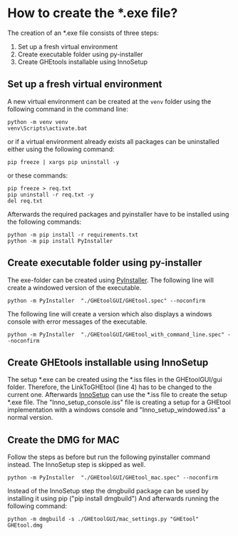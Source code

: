 # How to create the *.exe file?

The creation of an *.exe file consists of three steps:

1. Set up a fresh virtual environment
2. Create executable folder using py-installer
3. Create GHEtools installable using InnoSetup

## Set up a fresh virtual environment

A new virtual environment can be created at the `venv` folder using the following command in the command line:

```
python -m venv venv
venv\Scripts\activate.bat
```

or if a virtual environment already exists all packages can be uninstalled either using the following command:

```
pip freeze | xargs pip uninstall -y
```

or these commands:

```
pip freeze > req.txt
pip uninstall -r req.txt -y
del req.txt
```
Afterwards the required packages and pyinstaller have to be installed using the following commands:

```
python -m pip install -r requirements.txt
python -m pip install PyInstaller
```

## Create executable folder using py-installer

The exe-folder can be created using [PyInstaller](https://pyinstaller.org/en/stable/). The following line will create a windowed version of the executable.

```
python -m PyInstaller  "./GHEtoolGUI/GHEtool.spec" --noconfirm
```
The following line will create a version which also displays a windows console with error messages of the executable. 
``` 
python -m PyInstaller  "./GHEtoolGUI/GHEtool_with_command_line.spec" --noconfirm
```

## Create GHEtools installable using InnoSetup

The setup *.exe can be created using the *.iss files in the GHEtoolGUI/gui folder. Therefore, the LinkToGHEtool (line 4) has to be changed to the current one. 
Afterwards [InnoSetup](http://www.innosetup.org/) can use the *.iss file to create the setup *.exe file. 
The "Inno_setup_console.iss" file is creating a setup for a GHEtool implementation with a windows console and "Inno_setup_windowed.iss" a normal version. 

## Create the DMG for MAC

Follow the steps as before but run the following pyinstaller command instead. The InnoSetup step is skipped as well.

``` 
python -m PyInstaller  "./GHEtoolGUI/GHEtool_mac.spec" --noconfirm
```

Instead of the InnoSetup step the dmgbuild package can be used by installing it using pip ("pip install dmgbuild")
And afterwards running the following command:

``` 
python -m dmgbuild -s ./GHEtoolGUI/mac_settings.py "GHEtool" GHEtool.dmg
```